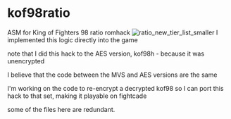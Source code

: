 # kof98ratio
ASM for King of Fighters 98 ratio romhack
![ratio_new_tier_list_smaller](https://user-images.githubusercontent.com/36766617/157869487-d1f6a24a-6d66-4ce6-9420-d967723ecae6.jpg)
I implemented this logic directly into the game

note that I did this hack to the AES version, kof98h - because it was unencrypted

I believe that the code between the MVS and AES versions are the same

I'm working on the code to re-encrypt a decrypted kof98 so I can port this hack to that set, making it playable on fightcade


some of the files here are redundant.

